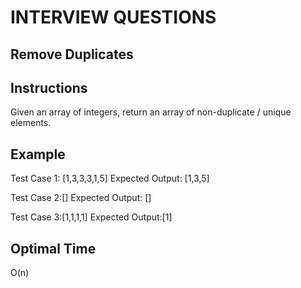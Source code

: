 # INTERVIEW QUESTIONS

## Remove Duplicates

## Instructions
Given an array of integers, return an array of non-duplicate / unique elements. 

## Example
Test Case 1: [1,3,3,3,1,5]
Expected Output: [1,3,5]

Test Case 2:[]
Expected Output: []

Test Case 3:[1,1,1,1]
Expected Output:[1]

## Optimal Time
O(n)